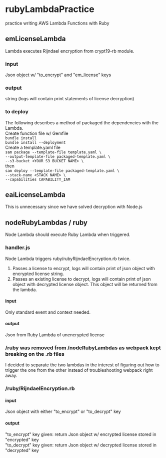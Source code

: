 # rubyLambdaPractice
practice writing AWS Lambda Functions with Ruby

## emLicenseLambda
Lambda executes Rijndael encryption from crypt19-rb module.

### input
Json object w/ "to_encrypt" and "em_license" keys
### output
string (logs will contain print statements of license decryption)

### to deploy
The following describes a method of packaged the dependencies with the Lambda.  
Create function file w/ Gemfile  
 ` bundle install `   
 ` bundle install --deployment `   
Create a template.yaml file    
` sam package --template-file template.yaml \ `    
` --output-template-file packaged-template.yaml \ `   
` --s3-bucket <YOUR S3 BUCKET NAME> \ `   
then  
` sam deploy --template-file packaged-template.yaml \ `   
` --stack-name <STACK NAME> \ `   
` --capabilities CAPABILITY_IAM `     

## eaiLicenseLambda
This is unnecessary since we have solved decryption with Node.js

## nodeRubyLambdas / ruby
Node Lambda should execute Ruby Lambda when triggered.

### handler.js
Node Lambda triggers ruby/rubyRijndaelEncryption.rb twice.    
1) Passes a license to encrypt, logs will contain print of json object with encrypted license string.   
2) Passes an existing license to decrypt, logs will contain print of json object with decrypted license object.  This object will be returned from the lambda.    

#### input
Only standard event and context needed.

#### output
Json from Ruby Lambda of unencrypted license


### /ruby was removed from /nodeRubyLambdas as webpack kept breaking on the .rb files
I decided to separate the two lambdas in the interest of figuring out how to trigger the one from the other instead of troubleshooting webpack right away.

### /ruby/RijndaelEncryption.rb

#### input
Json object with either "to_encrypt" or "to_decrypt" key

#### output
"to_encrypt" key given: return Json object w/ encrypted license stored in "encrypted" key  
"to_decrypt" key given: return Json object w/ decrypted license stored in "decrypted" key
